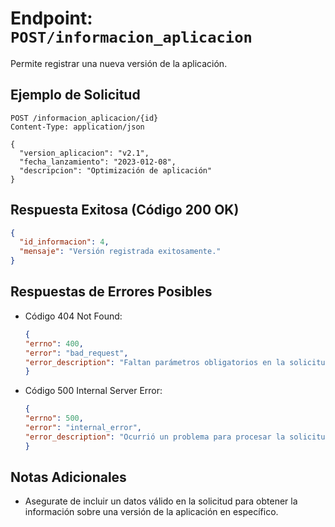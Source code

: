# Endpoint: `POST/informacion_aplicacion`

Permite registrar una nueva versión de la aplicación.


## Ejemplo de Solicitud
```http
POST /informacion_aplicacion/{id}
Content-Type: application/json

{
  "version_aplicacion": "v2.1",
  "fecha_lanzamiento": "2023-012-08",
  "descripcion": "Optimización de aplicación"
}

```

## Respuesta Exitosa (Código 200 OK)
```json
{
  "id_informacion": 4,
  "mensaje": "Versión registrada exitosamente."
}
```

## Respuestas de Errores Posibles
- Código 404 Not Found:

  ```json
  {
  "errno": 400,
  "error": "bad_request",
  "error_description": "Faltan parámetros obligatorios en la solicitud."
  }
  ```

- Código 500 Internal Server Error:
  ```json
  {
  "errno": 500,
  "error": "internal_error",
  "error_description": "Ocurrió un problema para procesar la solicitud"
  }
  ``` 

## Notas Adicionales

- Asegurate de incluir un datos válido en la solicitud para obtener la información
  sobre una versión de la aplicación en específico.